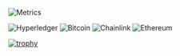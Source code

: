 ![Metrics](https://metrics.lecoq.io/pavondunbar?template=classic&base.indepth=true&base.hireable=true&stars=1&tweets=1&languages=1&base=header%2C%20activity%2C%20community%2C%20repositories%2C%20metadata&base.indepth=true&base.hireable=true&base.skip=false&languages=false&languages.limit=8&languages.threshold=0%25&languages.other=false&languages.colors=github&languages.sections=most-used&languages.indepth=false&languages.analysis.timeout=15&languages.analysis.timeout.repositories=7.5&languages.categories=markup%2C%20programming&languages.recent.categories=markup%2C%20programming&languages.recent.load=300&languages.recent.days=14&stars=false&stars.limit=4&tweets=false&tweets.user=pavondunbar&tweets.attachments=true&tweets.limit=3&config.timezone=America%2FLos_Angeles&config.twemoji=true)

![Hyperledger](https://img.shields.io/badge/hyperledger-2F3134?style=for-the-badge&logo=hyperledger&logoColor=white)
![Bitcoin](https://img.shields.io/badge/Bitcoin-000?style=for-the-badge&logo=bitcoin&logoColor=white)
![Chainlink](https://img.shields.io/badge/Chainlink-375BD2?style=for-the-badge&logo=Chainlink&logoColor=white)
![Ethereum](https://img.shields.io/badge/Ethereum-3C3C3D?style=for-the-badge&logo=Ethereum&logoColor=white)

[![trophy](https://github-profile-trophy.vercel.app/?username=pavondunbar)](https://github.com/ryo-ma/github-profile-trophy)
